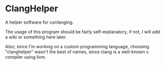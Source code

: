 # ClangHelper

A helper software for conlanging.

The usage of this program should be fairly self-explanatory, if not, I will add a wiki or something here later.

Also; since I'm working on a custom programming language, choosing "clanghelper" wasn't the best of names, since clang is a well-known c compiler using llvm.
